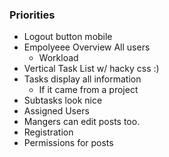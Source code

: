 ### Priorities

- Logout button mobile
- Empolyeee Overview All users
  - Workload
- Vertical Task List w/ hacky css :)
- Tasks display all information
  - If it came from a project
- Subtasks look nice
- Assigned Users
- Mangers can edit posts too.
- Registration
- Permissions for posts
